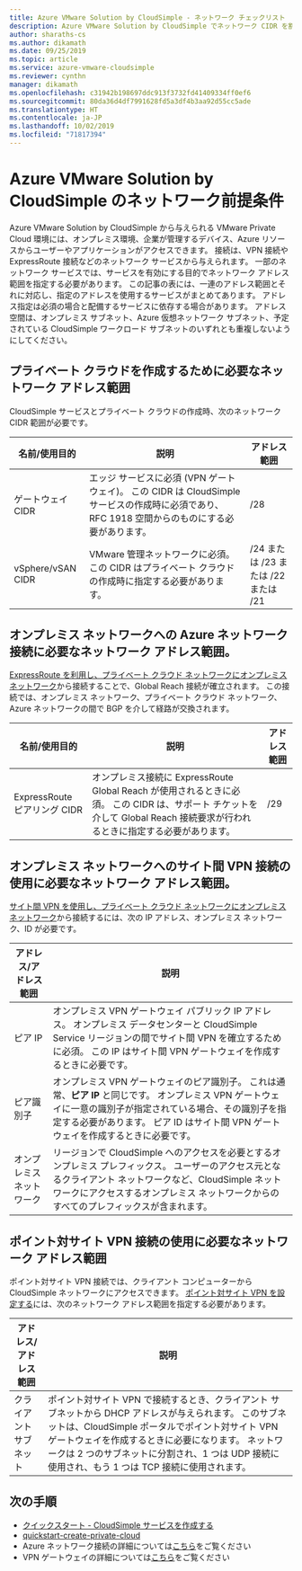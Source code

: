 ```yaml
---
title: Azure VMware Solution by CloudSimple - ネットワーク チェックリスト
description: Azure VMware Solution by CloudSimple でネットワーク CIDR を割り当てるためのチェックリスト
author: sharaths-cs
ms.author: dikamath
ms.date: 09/25/2019
ms.topic: article
ms.service: azure-vmware-cloudsimple
ms.reviewer: cynthn
manager: dikamath
ms.openlocfilehash: c31942b198697ddc913f3732fd41409334ff0ef6
ms.sourcegitcommit: 80da36d4df7991628fd5a3df4b3aa92d55cc5ade
ms.translationtype: HT
ms.contentlocale: ja-JP
ms.lasthandoff: 10/02/2019
ms.locfileid: "71817394"
---
```

# <a name="networking-prerequisites-for-azure-vmware-solution-by-cloudsimple"></a>Azure VMware Solution by CloudSimple のネットワーク前提条件

Azure VMware Solution by CloudSimple から与えられる VMware Private Cloud 環境には、オンプレミス環境、企業が管理するデバイス、Azure リソースからユーザーやアプリケーションがアクセスできます。 接続は、VPN 接続や ExpressRoute 接続などのネットワーク サービスから与えられます。  一部のネットワーク サービスでは、サービスを有効にする目的でネットワーク アドレス範囲を指定する必要があります。  この記事の表には、一連のアドレス範囲とそれに対応し、指定のアドレスを使用するサービスがまとめてあります。  アドレス指定は必須の場合と配備するサービスに依存する場合があります。  アドレス空間は、オンプレミス サブネット、Azure 仮想ネットワーク サブネット、予定されている CloudSimple ワークロード サブネットのいずれとも重複しないようにしてください。

## <a name="network-address-ranges-required-for-creating-a-private-cloud"></a>プライベート クラウドを作成するために必要なネットワーク アドレス範囲

CloudSimple サービスとプライベート クラウドの作成時、次のネットワーク CIDR 範囲が必要です。

| 名前/使用目的     | 説明                                                                                                                            | アドレス範囲            |
|-------------------|----------------------------------------------------------------------------------------------------------------------------------------|--------------------------|
| ゲートウェイ CIDR      | エッジ サービスに必須 (VPN ゲートウェイ)。  この CIDR は CloudSimple サービスの作成時に必須であり、RFC 1918 空間からのものにする必要があります。 | /28                      |
| vSphere/vSAN CIDR | VMware 管理ネットワークに必須。 この CIDR はプライベート クラウドの作成時に指定する必要があります。                                    | /24 または /23 または /22 または /21 |

## <a name="network-address-range-required-for-azure-network-connection-to-on-premises-network"></a>オンプレミス ネットワークへの Azure ネットワーク接続に必要なネットワーク アドレス範囲。

[ExpressRoute を利用し、プライベート クラウド ネットワークにオンプレミス ネットワーク](on-premises-connection.md)から接続することで、Global Reach 接続が確立されます。  この接続では、オンプレミス ネットワーク、プライベート クラウド ネットワーク、Azure ネットワークの間で BGP を介して経路が交換されます。

| 名前/使用目的             | 説明                                                                                                                                                                             | アドレス範囲 |
|---------------------------|-----------------------------------------------------------------------------------------------------------------------------------------------------------------------------------------|---------------|
| ExpressRoute ピアリング CIDR | オンプレミス接続に ExpressRoute Global Reach が使用されるときに必須。 この CIDR は、サポート チケットを介して Global Reach 接続要求が行われるときに指定する必要があります。 | /29           |

## <a name="network-address-range-required-for-using-site-to-site-vpn-connection-to-on-premises-network"></a>オンプレミス ネットワークへのサイト間 VPN 接続の使用に必要なネットワーク アドレス範囲。

[サイト間 VPN を使用し、プライベート クラウド ネットワークにオンプレミス ネットワーク](vpn-gateway.md)から接続するには、次の IP アドレス、オンプレミス ネットワーク、ID が必要です。 

| アドレス/アドレス範囲 | 説明                                                                                                                                                                                                                                                           |
|-----------------------|-----------------------------------------------------------------------------------------------------------------------------------------------------------------------------------------------------------------------------------------------------------------------|
| ピア IP               | オンプレミス VPN ゲートウェイ パブリック IP アドレス。 オンプレミス データセンターと CloudSimple Service リージョンの間でサイト間 VPN を確立するために必須。 この IP はサイト間 VPN ゲートウェイを作成するときに必要です。                                         |
| ピア識別子       | オンプレミス VPN ゲートウェイのピア識別子。 これは通常、**ピア IP** と同じです。  オンプレミス VPN ゲートウェイに一意の識別子が指定されている場合、その識別子を指定する必要があります。  ピア ID はサイト間 VPN ゲートウェイを作成するときに必要です。   |
| オンプレミス ネットワーク   | リージョンで CloudSimple へのアクセスを必要とするオンプレミス プレフィックス。  ユーザーのアクセス元となるクライアント ネットワークなど、CloudSimple ネットワークにアクセスするオンプレミス ネットワークからのすべてのプレフィックスが含まれます。                                         |

## <a name="network-address-range-required-for-using-point-to-site-vpn-connections"></a>ポイント対サイト VPN 接続の使用に必要なネットワーク アドレス範囲

ポイント対サイト VPN 接続では、クライアント コンピューターから CloudSimple ネットワークにアクセスできます。  [ポイント対サイト VPN を設定する](vpn-gateway.md)には、次のネットワーク アドレス範囲を指定する必要があります。

| アドレス/アドレス範囲 | 説明                                                                                                                                                                                                                                                                                                  |
|-----------------------|--------------------------------------------------------------------------------------------------------------------------------------------------------------------------------------------------------------------------------------------------------------------------------------------------------------|
| クライアント サブネット         | ポイント対サイト VPN で接続するとき、クライアント サブネットから DHCP アドレスが与えられます。 このサブネットは、CloudSimple ポータルでポイント対サイト VPN ゲートウェイを作成するときに必要になります。  ネットワークは 2 つのサブネットに分割され、1 つは UDP 接続に使用され、もう 1 つは TCP 接続に使用されます。 |

## <a name="next-steps"></a>次の手順

* [クイックスタート - CloudSimple サービスを作成する](quickstart-create-cloudsimple-service.md)
* [quickstart-create-private-cloud](quickstart-create-private-cloud.md)
* Azure ネットワーク接続の詳細については[こちら](cloudsimple-azure-network-connection.md)をご覧ください
* VPN ゲートウェイの詳細については[こちら](cloudsimple-vpn-gateways.md)をご覧ください
